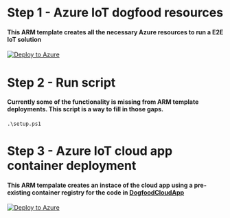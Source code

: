 # Step 1 - Azure IoT dogfood resources
#### This ARM template creates all the necessary Azure resources to run a E2E IoT solution

[![Deploy to Azure](https://aka.ms/deploytoazurebutton)](https://portal.azure.com/#create/Microsoft.Template/uri/https%3A%2F%2Fraw.githubusercontent.com%2Fvinagesh%2Fiotdogfood%2Fmain%2Fsetup.json)

# Step 2 - Run script
#### Currently some of the functionality is missing from ARM template deployments. This script is a way to fill in those gaps.
`
.\setup.ps1
`

# Step 3 - Azure IoT cloud app container deployment
#### This ARM tempalate creates an instace of the cloud app using a pre-existing container registry for the code in [DogfoodCloudApp](https://github.com/vinagesh/iotdogfood/tree/main/DogfoodCloudApp)

[![Deploy to Azure](https://aka.ms/deploytoazurebutton)](https://portal.azure.com/#create/Microsoft.Template/uri/https%3A%2F%2Fraw.githubusercontent.com%2Fvinagesh%2Fiotdogfood%2Fmain%2Fcloudappcontainer.json)
